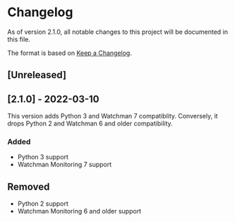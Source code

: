# Changelog
As of version 2.1.0, all notable changes to this project will be documented in this file.

The format is based on [Keep a Changelog](https://keepachangelog.com/en/1.0.0/).

## [Unreleased]

## [2.1.0] - 2022-03-10
This version adds Python 3 and Watchman 7 compatiblity. Conversely, it drops Python 2 and Watchman 6 and older compatibility.

### Added
- Python 3 support
- Watchman Monitoring 7 support

## Removed
- Python 2 support
- Watchman Monitoring 6 and older support
